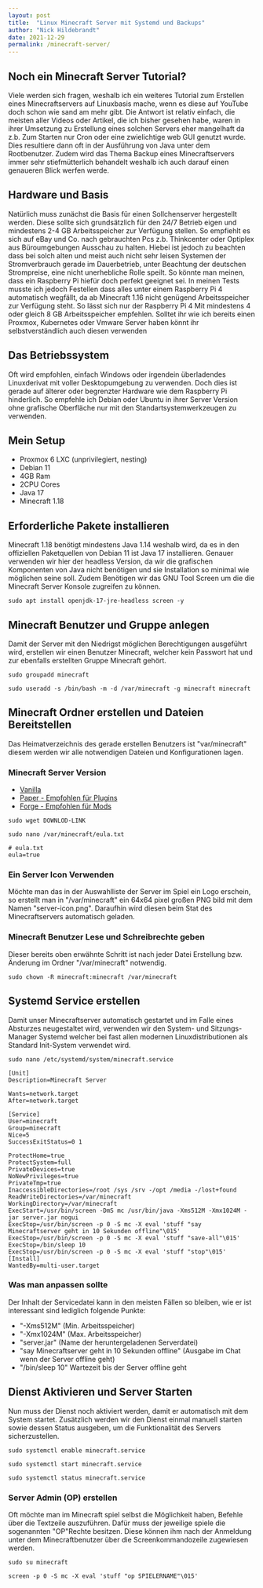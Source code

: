 ```yaml
---
layout: post
title:  "Linux Minecraft Server mit Systemd und Backups"
author: "Nick Hildebrandt"
date: 2021-12-29
permalink: /minecraft-server/
---
```


## Noch ein Minecraft Server Tutorial?

Viele werden sich fragen, weshalb ich ein weiteres Tutorial zum Erstellen eines Minecraftservers auf Linuxbasis mache, wenn es diese auf YouTube doch schon wie sand am mehr gibt. Die Antwort ist relativ einfach, die meisten aller Videos oder Artikel, die ich bisher gesehen habe, waren in ihrer Umsetzung zu Erstellung eines solchen Servers eher mangelhaft da z.b. Zum Starten nur Cron oder eine zwielichtige web GUI genutzt wurde. Dies resultiere dann oft in der Ausführung von Java unter dem Rootbenutzer. Zudem wird das Thema Backup eines Minecraftservers immer sehr stiefmütterlich behandelt weshalb ich auch darauf einen genaueren Blick werfen werde.

## Hardware und Basis

Natürlich muss zunächst die Basis für einen Sollchenserver hergestellt werden. Diese sollte sich grundsätzlich für den 24/7 Betrieb eigen und mindestens 2-4 GB Arbeitsspeicher zur Verfügung stellen. So empfiehlt es sich auf eBay und Co. nach gebrauchten Pcs z.b. Thinkcenter oder Optiplex aus Büroumgebungen Ausschau zu halten. Hiebei ist jedoch zu beachten dass bei solch alten und meist auch nicht sehr leisen Systemen der Stromverbrauch gerade im Dauerbetrieb, unter Beachtung der deutschen Strompreise, eine nicht unerhebliche Rolle speilt. So könnte man meinen, dass ein Raspberry Pi hiefür doch perfekt geeignet sei. In meinen Tests musste ich jedoch Festellen dass alles unter einem Raspberry Pi 4 automatisch wegfällt, da ab Minecraft 1.16 nicht genügend Arbeitsspeicher zur Verfügung steht. So lässt sich nur der Raspberry Pi 4 Mit mindestens 4 oder gleich 8 GB Arbeitsspeicher empfehlen.
Solltet ihr wie ich bereits einen Proxmox, Kubernetes oder Vmware Server haben könnt ihr selbstverständlich auch diesen verwenden

## Das Betriebssystem

Oft wird empfohlen, einfach Windows oder irgendein überladendes Linuxderivat mit voller Desktopumgebung zu verwenden. Doch dies ist gerade auf älterer oder begrenzter Hardware wie dem Raspberry Pi hinderlich. So empfehle ich Debian oder Ubuntu in ihrer Server Version ohne grafische Oberfläche nur mit den Standartsystemwerkzeugen zu verwenden.

## Mein Setup

- Proxmox 6 LXC (unprivilegiert, nesting)
- Debian 11
- 4GB Ram
- 2CPU Cores
- Java 17
- Minecraft 1.18

## Erforderliche Pakete installieren

Minecraft 1.18 benötigt mindestens Java 1.14 weshalb wird, da es in den offiziellen Paketquellen von Debian 11 ist Java 17 installieren. Genauer verwenden wir hier der headless Version, da wir die grafischen Komponenten von Java nicht benötigen und sie Installation so minimal wie möglichen seine soll. Zudem Benötigen wir das GNU Tool Screen um die die Minecraft Server Konsole zugreifen zu können.

```shell
sudo apt install openjdk-17-jre-headless screen -y
```

## Minecraft Benutzer und Gruppe anlegen

Damit der Server mit den Niedrigst möglichen Berechtigungen ausgeführt wird, erstellen wir einen Benutzer Minecraft, welcher kein Passwort hat und zur ebenfalls erstellten Gruppe Minecraft gehört.

```shell
sudo groupadd minecraft
```

```shell
sudo useradd -s /bin/bash -m -d /var/minecraft -g minecraft minecraft
```

## Minecraft Ordner erstellen und Dateien Bereitstellen

Das Heimatverzeichnis des gerade erstellen Benutzers ist "var/minecraft" diesem werden wir alle notwendigen Dateien und Konfigurationen lagen.

### Minecraft Server Version

- [Vanilla](https://www.minecraft.net/de-de/download/server)
- [Paper - Empfohlen für Plugins](https://papermc.io/)
- [Forge - Empfohlen für Mods](https://files.minecraftforge.net/net/minecraftforge/forge/)

```shell
sudo wget DOWNLOD-LINK
```

```shell
sudo nano /var/minecraft/eula.txt
```

```shell
# eula.txt
eula=true
```

### Ein Server Icon Verwenden

Möchte man das in der Auswahlliste der Server im Spiel ein Logo erschein, so erstellt man in "/var/minecraft" ein 64x64 pixel großen PNG bild mit dem Namen "server-icon.png". Daraufhin wird diesen beim Stat des Minecraftservers automatisch geladen.

### Minecraft Benutzer Lese und Schreibrechte geben

Dieser bereits oben erwähnte Schritt ist nach jeder Datei Erstellung bzw. Änderung im Ordner "/var/minecraft" notwendig.

```shell
sudo chown -R minecraft:minecraft /var/minecraft
```

## Systemd Service erstellen

Damit unser Minecraftserver automatisch gestartet und im Falle eines Absturzes neugestaltet wird, verwenden wir den System- und Sitzungs-Manager Systemd welcher bei fast allen modernen Linuxdistributionen als Standard Init-System verwendet wird.

```shell
sudo nano /etc/systemd/system/minecraft.service
```

```shell
[Unit]
Description=Minecraft Server

Wants=network.target
After=network.target

[Service]
User=minecraft
Group=minecraft
Nice=5
SuccessExitStatus=0 1

ProtectHome=true
ProtectSystem=full
PrivateDevices=true
NoNewPrivileges=true
PrivateTmp=true
InaccessibleDirectories=/root /sys /srv -/opt /media -/lost+found
ReadWriteDirectories=/var/minecraft
WorkingDirectory=/var/minecraft
ExecStart=/usr/bin/screen -DmS mc /usr/bin/java -Xms512M -Xmx1024M -jar server.jar nogui
ExecStop=/usr/bin/screen -p 0 -S mc -X eval 'stuff "say Minecraftserver geht in 10 Sekunden offline"\015'
ExecStop=/usr/bin/screen -p 0 -S mc -X eval 'stuff "save-all"\015'
ExecStop=/bin/sleep 10
ExecStop=/usr/bin/screen -p 0 -S mc -X eval 'stuff "stop"\015'
[Install]
WantedBy=multi-user.target
```

### Was man anpassen sollte

Der Inhalt der Servicedatei kann in den meisten Fällen so bleiben, wie er ist interessant sind lediglich folgende Punkte:

- "-Xms512M" (Min. Arbeitsspeicher)
- "-Xmx1024M" (Max. Arbeitsspeicher)
- "server.jar" (Name der heruntergeladenen Serverdatei)
- "say Minecraftserver geht in 10 Sekunden offline" (Ausgabe im Chat wenn der Server offline geht)
- "/bin/sleep 10" Wartezeit bis der Server offline geht

## Dienst Aktivieren und Server Starten

Nun muss der Dienst noch aktiviert werden, damit er automatisch mit dem System startet. Zusätzlich werden wir den Dienst einmal manuell starten sowie dessen Status ausgeben, um die Funktionalität des Servers sicherzustellen.


```shell
sudo systemctl enable minecraft.service
```

```shell
sudo systemctl start minecraft.service
```

```shell
sudo systemctl status minecraft.service
```

### Server Admin (OP) erstellen

Oft möchte man im Minecraft spiel selbst die Möglichkeit haben, Befehle über die Textzeile auszuführen. Dafür muss der jeweilige spiele die sogenannten "OP"Rechte besitzen. Diese können ihm nach der Anmeldung unter dem Minecraftbenutzer über die Screenkommandozeile zugewiesen werden.

```shell
sudo su minecraft
```

```shell
screen -p 0 -S mc -X eval 'stuff "op SPIELERNAME"\015'
```
